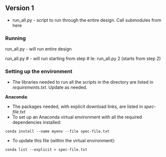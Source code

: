 ## Version 1
* run_all.py - script to run through the entire design. Call submodules from here

### Running
run_all.py - will run entire design

run_all.py # - will run starting from step # Ie: run_all.py 2 (starts from step 2)

### Setting up the environment
* The libraries needed to run all the scripts in the directory are listed in _requirements.txt_. Update as needed.

__Anaconda__:
* The packages needed, with explicit download links, are listed in _spec-file.txt_
* To set up an Anaconda virtual environment with all the required dependencies installed:
```
conda install --name myenv --file spec-file.txt
```
* To update this file (within the virtual environment):
```
conda list --explicit > spec-file.txt
```
